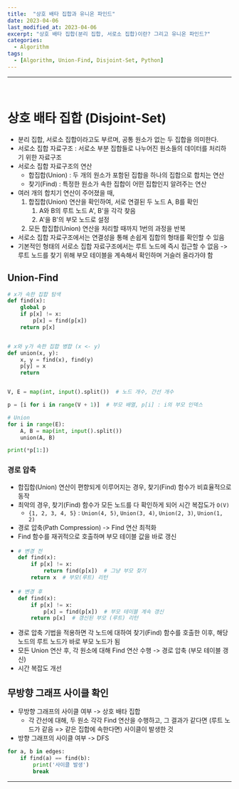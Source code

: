 ```yaml
---
title:  "상호 배타 집합과 유니온 파인드"
date: 2023-04-06
last_modified_at: 2023-04-06
excerpt: "상호 배타 집합(분리 집합, 서로소 집합)이란? 그리고 유니온 파인드?"
categories:
  - Algorithm
tags:
  - [Algorithm, Union-Find, Disjoint-Set, Python]
---
```


---

<br>

# 상호 배타 집합 (Disjoint-Set)

- 분리 집합, 서로소 집합이라고도 부르며, 공통 원소가 없는 두 집합을 의미한다.
- 서로소 집합 자료구조 : 서로소 부분 집합들로 나누어진 원소들의 데이터를 처리하기 위한 자료구조
- 서로소 집합 자료구조의 연산
  - 합집합(Union) : 두 개의 원소가 포함된 집합을 하나의 집합으로 합치는 연산
  - 찾기(Find) : 특정한 원소가 속한 집합이 어떤 집합인지 알려주는 연산
- 여러 개의 합치기 연산이 주어졌을 때,
  1. 합집합(Union) 연산을 확인하여, 서로 연결된 두 노드 A, B를 확인
     1. A와 B의 루트 노드 A', B'을 각각 찾음
     2. A'을 B'의 부모 노드로 설정
  2. 모든 합집합(Union) 연산을 처리할 때까지 1번의 과정을 반복
- 서로소 집합 자료구조에서는 연결성을 통해 손쉽게 집합의 형태를 확인할 수 있음
- 기본적인 형태의 서로소 집합 자료구조에서는 루트 노드에 즉시 접근할 수 없음 -> 루트 노드를 찾기 위해 부모 테이블을 계속해서 확인하며 거슬러 올라가야 함

## Union-Find

```python
# x가 속한 집합 탐색
def find(x):
    global p
    if p[x] != x:
        p[x] = find(p[x])
    return p[x]


# x와 y가 속한 집합 병합 (x <- y)
def union(x, y):
    x, y = find(x), find(y)
    p[y] = x
    return


V, E = map(int, input().split())  # 노드 개수, 간선 개수

p = [i for i in range(V + 1)]  # 부모 배열, p[i] : i의 부모 인덱스

# Union
for i in range(E):
    A, B = map(int, input().split())
    union(A, B)

print(*p[1:])

```


### 경로 압축

- 합집합(Union) 연산이 편향되게 이루어지는 경우, 찾기(Find) 함수가 비효율적으로 동작
- 최악의 경우, 찾기(Find) 함수가 모든 노드를 다 확인하게 되어 시간 복잡도가 `O(V)`
  - `{1, 2, 3, 4, 5}` : `Union(4, 5)`, `Union(3, 4)`, `Union(2, 3)`, `Union(1, 2)`
- 경로 압축(Path Compression) -> Find 연산 최적화
- Find 함수를 재귀적으로 호출하며 부모 테이블 값을 바로 갱신
- ```python
  # 변경 전
  def find(x):
      if p[x] != x:
          return find(p[x])  # 그냥 부모 찾기
      return x  # 부모(루트) 리턴
  ```
- ```python
  # 변경 후
  def find(x):
      if p[x] != x:
          p[x] = find(p[x])  # 부모 테이블 계속 갱신
      return p[x]  # 갱신된 부모 (루트) 리턴
  ```
- 경로 압축 기법을 적용하면 각 노드에 대하여 찾기(Find) 함수를 호출한 이후, 해당 노드의 루트 노드가 바로 부모 노드가 됨
- 모든 Union 연산 후, 각 원소에 대해 Find 연산 수행 -> 경로 압축 (부모 테이블 갱신)
- 시간 복잡도 개선

## 무방향 그래프 사이클 확인

- 무방향 그래프의 사이클 여부 -> 상호 배타 집합
  - 각 간선에 대해, 두 원소 각각 Find 연산을 수행하고, 그 결과가 같다면 (루트 노드가 같음 => 같은 집합에 속한다면) 사이클이 발생한 것
- 방향 그래프의 사이클 여부 -> DFS

```python
for a, b in edges:
    if find(a) == find(b):
        print('사이클 발생')
        break
```

---
